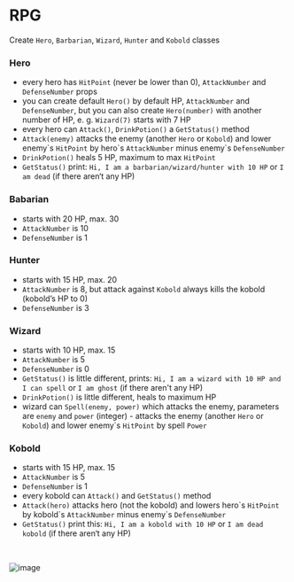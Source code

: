 # RPG

Create `Hero`, `Barbarian`, `Wizard`, `Hunter` and `Kobold` classes

### Hero
- every hero has `HitPoint` (never be lower than 0), `AttackNumber` and `DefenseNumber` props
- you can create default `Hero()` by default HP, `AttackNumber` and `DefenseNumber`, but you can also create `Hero(number)` with another number of HP, e. g. `Wizard(7)` starts with 7 HP
- every hero can `Attack()`, `DrinkPotion()` a `GetStatus()` method
- `Attack(enemy)` attacks the enemy (another `Hero` or `Kobold`) and lower enemy\`s `HitPoint` by hero\`s `AttackNumber` minus enemy\`s `DefenseNumber`
- `DrinkPotion()` heals 5 HP, maximum to max `HitPoint`
- `GetStatus()` print: `Hi, I am a barbarian/wizard/hunter with 10 HP` or `I am dead` (if there aren‘t any HP)

### Babarian
- starts with 20 HP, max. 30
- `AttackNumber` is 10
- `DefenseNumber` is 1

### Hunter
- starts with 15 HP, max. 20
- `AttackNumber` is 8, but attack against `Kobold` always kills the kobold (kobold’s HP to 0)
- `DefenseNumber` is 3

### Wizard
- starts with 10 HP, max. 15
- `AttackNumber` is 5
- `DefenseNumber` is 0
- `GetStatus()` is little different, prints: `Hi, I am a wizard with 10 HP and I can spell` or `I am ghost` (if there aren't any HP)
- `DrinkPotion()` is little different, heals to maximum HP
- wizard can `Spell(enemy, power)` which attacks the enemy, parameters are `enemy` and `power` (integer) - attacks the enemy (another `Hero` or `Kobold`) and lower enemy\`s `HitPoint` by spell `Power`

### Kobold
- starts with 15 HP, max. 15
- `AttackNumber` is 5
- `DefenseNumber` is 1
- every kobold can `Attack()` and `GetStatus()` method
- `Attack(hero)` attacks hero (not the kobold) and lowers hero\`s `HitPoint` by kobold\`s `AttackNumber` minus enemy\`s `DefenseNumber`
- `GetStatus()` print this: `Hi, I am a kobold with 10 HP` or `I am dead kobold` (if there aren‘t any HP)
<br>

![image](https://user-images.githubusercontent.com/99694929/165537552-f8963d83-25c2-4840-874d-bed327eb4420.png)

